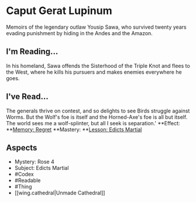 # Caput Gerat Lupinum
Memoirs of the legendary outlaw Yousip Sawa, who survived twenty years evading punishment by hiding in the Andes and the Amazon.
## I'm Reading...
In his homeland, Sawa offends the Sisterhood of the Triple Knot and flees to the West, where he kills his pursuers and makes enemies everywhere he goes. 
## I've Read...
The generals thrive on contest, and so delights to see Birds struggle against Worms. But the Wolf's foe is itself and the Horned-Axe's foe is all but itself. The world sees me a wolf-splinter, but all I seek is separation.'
**Effect: **[Memory: Regret](https://uadaf.theevilroot.xyz/rowenarium/element/mem.regret)
**Mastery: **[Lesson: Edicts Martial](https://uadaf.theevilroot.xyz/rowenarium/element/x.edictsmartial)
## Aspects
- Mystery: Rose 4
- Subject: Edicts Martial
- #Codex
- #Readable
- #Thing
- [[wing.cathedral|Unmade Cathedral]]